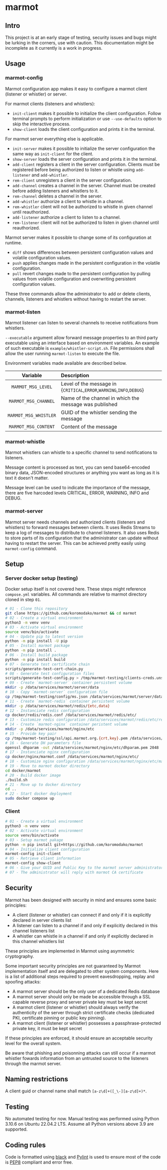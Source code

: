 # marmot

## Intro

This project is at an early stage of testing, security issues and bugs might be
lurking in the corners, use with caution. This documentation might be incomplete
as it currently is a work in progress.


## Usage

### marmot-config

Marmot configuration app makes it easy to configure a marmot client
(listener or whistler) or server.

For marmot clients (listeners and whistlers):

- `init-client` makes it possible to initialize the client configuration. Follow
  terminal prompts to perform initialization or use `--use-defaults` option to
  skip the interactive process.
- `show-client` loads the client configuration and prints it in the terminal.

For marmot server everything else is applicable.

- `init-server` makes it possible to initialize the server configuration the
  same way as `init-client` for the client.
- `show-server` loads the server configuration and prints it in the terminal.
- `add-client` registers a client in the server configuration. Clients must be
  registered before being authorized to listen or whistle using `add-listener`
  and `add-whistler`.
- `rem-client` unregisters a client in the server configuration.
- `add-channel` creates a channel in the server. Channel must be created before
  adding listeners and whistlers to it.
- `rem-channel` deletes a channel in the server.
- `add-whistler` authorize a client to whistle in a channel.
- `rem-whistler` client will not be authorized to whistle in given channel until
  reauthorized.
- `add-listener` authorize a client to listen to a channel.
- `rem-listener` client will not be authorized to listen in given channel until
  reauthorized.

Marmot server makes it possible to change some of its configuration at runtime.

- `diff` shows differences between persistent configuration values and volatile
  configuration values.
- `push` applies changes made in the persistent configuration in the volatile
  configuration.
- `pull` revert changes made to the persistent configuration by pulling values
  from volatile configuration and overwriting persistent configuration values.

These three commands allow the administrator to add or delete clients, channels,
listeners and whistlers without having to restart the server.


### marmot-listen

Marmot listener can listen to several channels to receive notifications from
whistlers.

`--executable` argument allow forward message properties to an third party
executable using an interface based on environment variables. An example of such
executable is `example/whistler-script.sh`. File permissions shall allow the user running
`marmot-listen` to execute the file.

Environment variables made available are described below.

| Variable              | Description                                         |
|:---------------------:|:----------------------------------------------------|
| `MARMOT_MSG_LEVEL`    | Level of the message in {`CRITICAL`,`ERROR`,`WARNING`,`INFO`,`DEBUG`} |
| `MARMOT_MSG_CHANNEL`  | Name of the channel in which the message was published |
| `MARMOT_MSG_WHISTLER` | GUID of the whistler sending the message |
| `MARMOT_MSG_CONTENT`  | Content of the message |


### marmot-whistle

Marmot whistlers can whistle to a specific channel to send notifications to
listeners.

Message content is processed as text, you can send base64-encoded binary data,
JSON-encoded structures or anything you want as long as it is text it doesn't
matter.

Message level can be used to indicate the importance of the message, there are
five harcoded levels CRITICAL, ERROR, WARNING, INFO and DEBUG.


### marmot-server

Marmot server needs channels and authorized clients (listeners and whistlers)
to forward messages between clients.  It uses Redis Streams to keep a log of
messages to distribute to channel listeners. It also uses Redis to store parts
of its configuration that the administrator can update without having to restart
the server. This can be achieved pretty easily using `marmot-config` command.


## Setup

### Server docker setup (testing)

Docker setup itself is not covered here. These steps might reference `compose.yml`
variables. All commands are relative to marmot directory cloned in step `01`.

```bash
# 01 - Clone this repository
git clone https://github.com/koromodako/marmot && cd marmot
# 02 - Create a virtual environment
python3 -m venv venv
# 03 - Activate virtual environment
source venv/bin/activate
# 04 - Update pip to latest version
python -m pip install -U pip
# 05 - Install marmot package
python -m pip install .
# 06 - Install build package
python -m pip install build
# 07 - Generate test certificate chain
scripts/generate-test-cert-chain.py
# 08 - Generate test configuration files
scripts/generate-test-config.py > /tmp/marmot-testing/clients-creds.unsafe
# 09 - Create `marmot-server` container persistent volume
mkdir -p /data/services/marmot/server/data
# 10 - Copy `marmot-server` configuration file
cp /tmp/marmot-testing/config/ms.json /data/services/marmot/server/data/marmot.json
# 11 - Create `marmot-redis` container persistent volume
mkdir -p /data/services/marmot/redis/{etc,data}
# 12 - Instanciate redis configuration
cp docker/redis/redis.conf /data/services/marmot/redis/etc/
# 13 - Customize redis configuration /data/services/marmot/redis/etc/redis.conf
# 14 - Create `marmot-nginx` container peristent volume
mkdir -p /data/services/marmot/nginx/etc
# 15 - Provide key pair
cp /tmp/marmot-testing/ssl/api.marmot.org.{crt,key}.pem /data/services/marmot/nginx/etc/
# 16 - Generate DH parameters file
openssl dhparam -out /data/services/marmot/nginx/etc/dhparam.pem 2048
# 17 - Instanciate nginx configuration
cp docker/nginx/marmot.conf /data/services/marmot/nginx/etc/
# 18 - Customize nginx configuration /data/services/marmot/nginx/etc/marmot.conf
# 19 - Move to marmot docker directory
cd docker/marmot
# 20 - Build docker image
./build.sh
# 21 - Move up to docker directory
cd ..
# 22 - Start docker deployment
sudo docker compose up
```


### Client

```bash
# 01 - Create a virtual environment
python3 -m venv venv
# 02 - Activate virtual environment
source venv/bin/activate
# 03 - Setup marmot pakage
python -m pip install git+https://github.com/koromodako/marmot
# 04 - Initialize client configuration
marmot-config init-client
# 05 - Retrieve client information
marmot-config show-client
# 06 - Give your GUID and Public Key to the marmot server administrator
# 07 - The administrator will reply with marmot CA certificate
```


## Security

Marmot has been designed with security in mind and ensures some basic principles:

* A client (listener or whistler) can connect if and only if it is explicitly
  declared in server clients list
* A listener can listen to a channel if and only if explicitly declared in this
  channel listeners list
* A whistler can whistle in a channel if and only if explicitly declared in this
  channel whistlers list

These principles are implemented in Marmot using asymmetric cryptography.

Some important security principles are not guaranteed by Marmot implementation
itself and are delegated to other system components. Here is a list of additional
steps required to prevent eavesdropping, replay and spoofing attacks:

* A marmot server should be the only user of a dedicated Redis database
* A marmot server should only be made be accessible through a SSL capable reverse
  proxy and server private key must be kept secret
* A marmot client (listener or whistler) should always verify the authenticity of
  the server through strict certificate checks (dedicated PKI, certificate pinning
  or public key pinning).
* A marmot client (listener or whistler) possesses a passphrase-protected private
  key, it must be kept secret

If these principles are enforced, it should ensure an acceptable security level
for the overall system.

Be aware that phishing and poisonning attacks can still occur if a marmot
whistler fowards information from an untrusted source to the listeners through
the marmot server.


## Naming restrictions

A client guid or channel name shall match `[a-z\d]+([_\-][a-z\d]+)*`.

## Testing

No automated testing for now. Manual testing was performed using Python 3.10.6
on Ubuntu 22.04.2 LTS. Assume all Python versions above 3.9 are supported.


## Coding rules

Code is formatted using [black](https://github.com/psf/black) and
[Pylint](https://pylint.org) is used to ensure most of the code is
[PEP8](https://www.python.org/dev/peps/pep-0008) compliant and error free.
